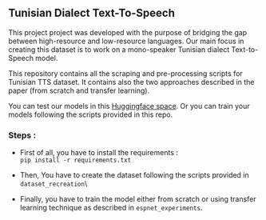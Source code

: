 ## Tunisian Dialect Text-To-Speech

This project project was developed with the purpose of bridging the gap between high-resource and low-resource languages. Our main focus in creating this dataset is to work on a mono-speaker Tunisian dialect Text-to-Speech model. 

This repository contains all the scraping and pre-processing scripts for Tunisian TTS dataset. It contains also the two approaches described in the paper (from scratch and transfer learning). 


You can test our models in this [Huggingface space](https://huggingface.co/spaces/Elyadata/TunArTTS). Or you can train your models following the scripts provided in this repo.

### Steps : 
- First of all, you have to install the requirements : \
     `pip install -r requirements.txt`

- Then, You have to create the dataset following the scripts provided in `dataset_recreation`\
- Finally, you have to train the model either from scratch or using transfer learning technique as described in `espnet_experiments`.



